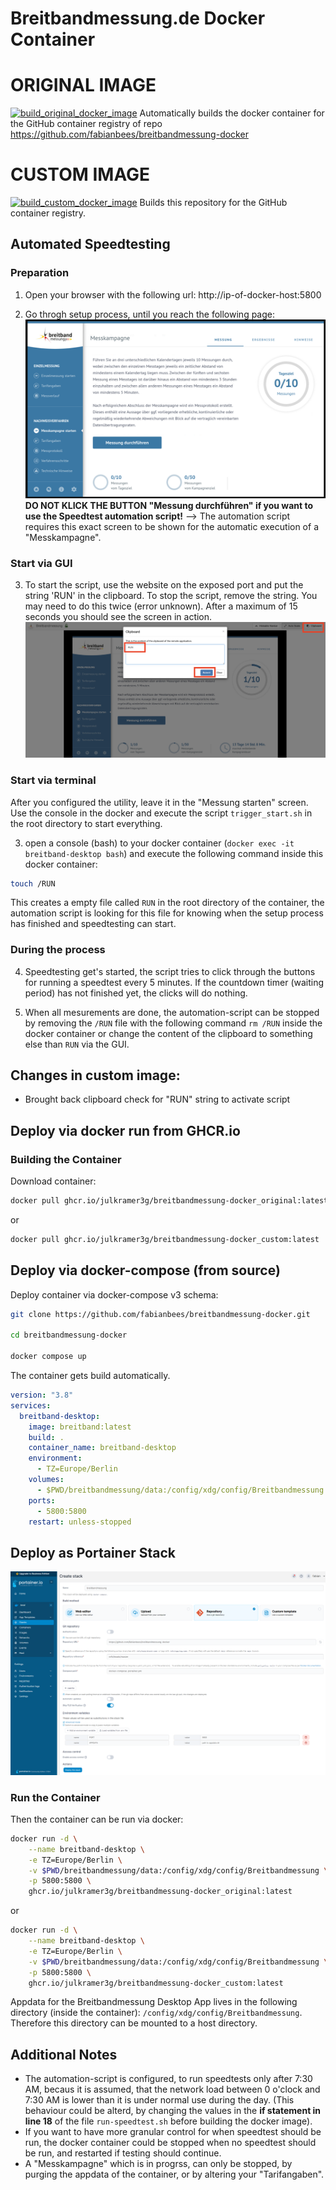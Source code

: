 # Breitbandmessung.de Docker Container

# ORIGINAL IMAGE
[![build_original_docker_image](https://github.com/JulKramer3G/breitbandmessung-docker/actions/workflows/build_original_image.yml/badge.svg)](https://github.com/JulKramer3G/breitbandmessung-docker/actions/workflows/build_original_image.yml)
Automatically builds the docker container for the GitHub container registry of repo https://github.com/fabianbees/breitbandmessung-docker

# CUSTOM IMAGE
[![build_custom_docker_image](https://github.com/JulKramer3G/breitbandmessung-docker/actions/workflows/build_custom_image.yml/badge.svg)](https://github.com/JulKramer3G/breitbandmessung-docker/actions/workflows/build_custom_image.yml)
Builds this repository for the GitHub container registry.

## Automated Speedtesting

### Preparation

1. Open your browser with the following url: http://ip-of-docker-host:5800

2. Go throgh setup process, until you reach the following page:
![Screenshot1](images/screenshot1.png)
**DO NOT KLICK THE BUTTON "Messung durchführen" if you want to use the Speedtest automation script!**
--> The automation script requires this exact screen to be shown for the automatic execution of a "Messkampagne".

### Start via GUI

3. To start the script, use the website on the exposed port and put the string 'RUN' in the clipboard. To stop the script, remove the string. You may need to do this twice (error unknown). After a maximum of 15 seconds you should see the screen in action. 
![Screenshot1](images/clipboard.png)

### Start via terminal
After you configured the utility, leave it in the "Messung starten" screen.
Use the console in the docker and execute the script `trigger_start.sh` in the root directory to start everything.

3. open a console (bash) to your docker container (```docker exec -it breitband-desktop bash```) and execute the following command inside this docker container:
```bash
touch /RUN
```
This creates a empty file called ```RUN``` in the root directory of the container, the automation script is looking for this file for knowing when the setup process has finished and speedtesting can start.

### During the process

4. Speedtesting get's started, the script tries to click through the buttons for running a speedtest every 5 minutes. If the countdown timer (waiting period) has not finished yet, the clicks will do nothing.

5. When all mesurements are done, the automation-script can be stopped by removing the ```/RUN``` file with the following command ```rm /RUN``` inside the docker container or change the content of the clipboard to something else than `RUN` via the GUI.




## Changes in custom image: 
- Brought back clipboard check for "RUN" string to activate script


## Deploy via docker run from GHCR.io

### Building the Container

Download container:

```bash
docker pull ghcr.io/julkramer3g/breitbandmessung-docker_original:latest
```

or

```bash
docker pull ghcr.io/julkramer3g/breitbandmessung-docker_custom:latest
```

## Deploy via docker-compose (from source)

Deploy container via docker-compose v3 schema:

```bash
git clone https://github.com/fabianbees/breitbandmessung-docker.git

cd breitbandmessung-docker

docker compose up
```

The container gets build automatically.


```yaml
version: "3.8"
services:
  breitband-desktop:
    image: breitband:latest
    build: .
    container_name: breitband-desktop
    environment:
      - TZ=Europe/Berlin
    volumes:
      - $PWD/breitbandmessung/data:/config/xdg/config/Breitbandmessung
    ports:
      - 5800:5800
    restart: unless-stopped
```


## Deploy as Portainer Stack

![Screenshot1](images/portainer-stack.png)


### Run the Container

Then the container can be run via docker:

```bash
docker run -d \
    --name breitband-desktop \
    -e TZ=Europe/Berlin \
    -v $PWD/breitbandmessung/data:/config/xdg/config/Breitbandmessung \
    -p 5800:5800 \
    ghcr.io/julkramer3g/breitbandmessung-docker_original:latest
```

or 


```bash
docker run -d \
    --name breitband-desktop \
    -e TZ=Europe/Berlin \
    -v $PWD/breitbandmessung/data:/config/xdg/config/Breitbandmessung \
    -p 5800:5800 \
    ghcr.io/julkramer3g/breitbandmessung-docker_custom:latest
```



Appdata for the Breitbandmessung Desktop App lives in the following directory (inside the container): ```/config/xdg/config/Breitbandmessung```. Therefore this directory can be mounted to a host directory.


## Additional Notes

- The automation-script is configured, to run speedtests only after 7:30 AM, becaus it is assumed, that the network load between 0 o'clock and 7:30 AM is lower than it is under normal use during the day.
(This behaviour could be alterd, by changing the values in the **if statement in line 18** of the file ```run-speedtest.sh``` before building the docker image).
- If you want to have more granular control for when speedtest should be run, the docker container could be stopped when no speedtest should be run, and restarted if testing should continue.
- A "Messkampagne" which is in progrss, can only be stopped, by purging the appdata of the container, or by altering your "Tarifangaben".
